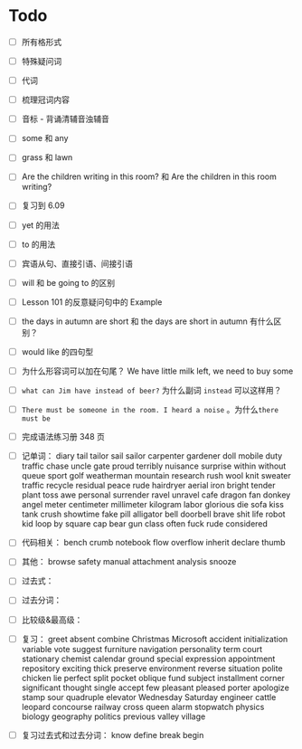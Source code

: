 # Todo

- [ ] 所有格形式

- [ ] 特殊疑问词

- [ ] 代词

- [ ] 梳理冠词内容

- [ ] 音标 - 背诵清辅音浊辅音

- [ ] some 和 any

- [ ] grass 和 lawn

- [ ] Are the children writing in this room? 和 Are the children in this room writing?

- [ ] 复习到 6.09

- [ ] yet 的用法

- [ ] to 的用法

- [ ] 宾语从句、直接引语、间接引语

- [ ] will 和 be going to 的区别

- [ ] Lesson 101 的反意疑问句中的 Example

- [ ] the days in autumn are short 和 the days are short in autumn 有什么区别？

- [ ] would like 的四句型

- [ ] 为什么形容词可以加在句尾？ We have little milk left, we need to buy some

- [ ] `what can Jim have instead of beer?` 为什么副词 `instead` 可以这样用？

- [ ] `There must be someone in the room. I heard a noise` 。为什么`there must be`

- [ ] 完成语法练习册 348 页

- [ ] 记单词： diary tail tailor sail sailor carpenter gardener doll mobile duty traffic chase uncle gate proud terribly nuisance surprise within without queue sport golf weatherman mountain research rush wool knit sweater traffic recycle residual peace rude hairdryer aerial iron bright tender plant toss awe personal surrender ravel unravel cafe dragon fan donkey angel meter centimeter millimeter kilogram labor glorious die sofa kiss tank crush showtime fake pill alligator bell doorbell brave shit life robot kid loop by square cap bear gun class often fuck rude considered

- [ ] 代码相关： bench crumb notebook flow overflow inherit declare thumb

- [ ] 其他： browse safety manual attachment analysis snooze

- [ ] 过去式：

- [ ] 过去分词：

- [ ] 比较级&最高级：

- [ ] 复习： greet absent combine Christmas Microsoft accident initialization variable vote suggest furniture navigation personality term court stationary chemist calendar ground special expression appointment repository exciting thick preserve environment reverse situation polite chicken lie perfect split pocket oblique fund subject installment corner significant thought single accept few pleasant pleased porter apologize stamp sour quadruple elevator Wednesday Saturday engineer cattle leopard concourse railway cross queen alarm stopwatch physics biology geography politics previous valley village

- [ ] 复习过去式和过去分词： know define break begin
